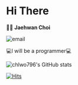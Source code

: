 # Hi There

🤦‍♂️ __Jaehwan Choi__

![email](https://img.shields.io/badge/chlwo796@gmail.com-critical?style=flat-square&logo=Gmail&logoColor=white)

💻I will be a programmer💻


![chlwo796's GitHub stats](https://github-readme-stats.vercel.app/api?username=chlwo796&theme=graywhite&show_icons=true)

[![Hits](https://hits.seeyoufarm.com/api/count/incr/badge.svg?url=https%3A%2F%2Fgithub.com%2Fchlwo796%2FStudy.git&count_bg=%233DB7C8&title_bg=%23555555&icon=&icon_color=%23E7E7E7&title=hits&edge_flat=false)](https://hits.seeyoufarm.com)







